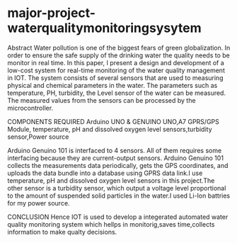 # major-project-waterqualitymonitoringsysytem
Abstract
Water pollution is one of the biggest fears of green globalization. In order to ensure the safe supply of the drinking water the quality needs to be monitor in real time. In this paper, I present a design and development of a low-cost system for real-time monitoring of the water quality management in IOT. The system consists of several sensors that are used to measuring physical and chemical parameters in the water. The parameters such as temperature, PH, turbidity, the Level sensor of the water can be measured. The measured values from the sensors can be processed by the microcontroller. 

COMPONENTS REQUIRED
Arduino UNO & GENUINO UNO,A7 GPRS/GPS Module, temperature, pH and dissolved oxygen level sensors,turbidity sensor,Power source

Arduino Genuino 101 is interfaced to 4 sensors. All of them requires some interfacing because they are current-output sensors. Arduino Genuino 101 collects the measurements data periodically, gets the GPS coordinates, and uploads the data bundle into a database using GPRS data link.I use temperature, pH and dissolved oxygen level sensors in this project.The other sensor is a turbidity sensor, which output a voltage level proportional to the amount of suspended solid particles in the water.I used Li-Ion battries for my power source.




CONCLUSION
Hence IOT is used to develop a integerated automated water quality monitoring system which hellps in monitorig,saves time,collects information to make qualty decisions.
